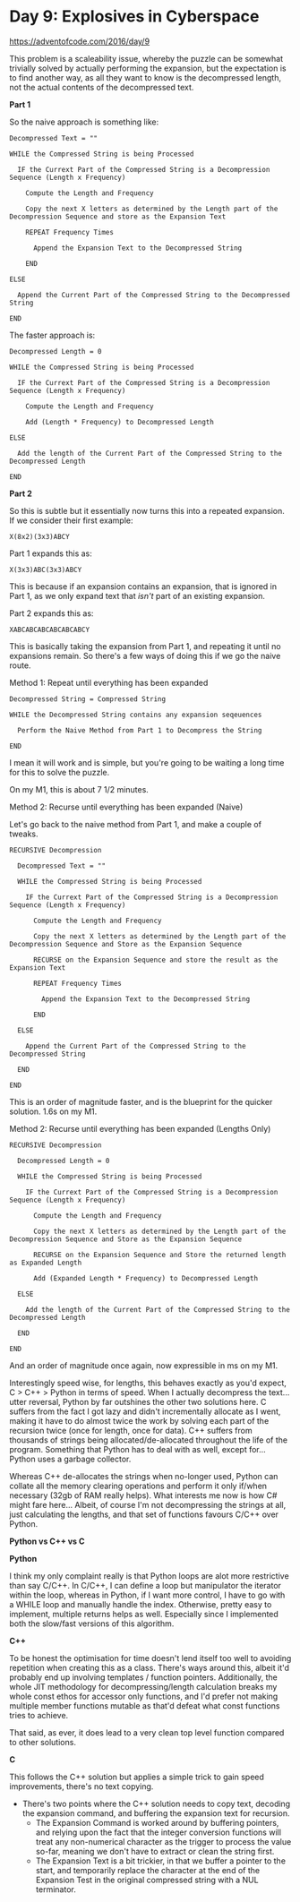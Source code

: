# Day 9: Explosives in Cyberspace

https://adventofcode.com/2016/day/9

This problem is a scaleability issue, whereby the puzzle can be somewhat trivially solved by actually performing the expansion, but the expectation is to find another way, as all they want to know is the decompressed length, not the actual contents of the decompressed text.

**Part 1**

So the naive approach is something like:

    Decompressed Text = ""
    
    WHILE the Compressed String is being Processed
    
      IF the Currext Part of the Compressed String is a Decompression Sequence (Length x Frequency)

        Compute the Length and Frequency
        
        Copy the next X letters as determined by the Length part of the Decompression Sequence and store as the Expansion Text
        
        REPEAT Frequency Times
        
          Append the Expansion Text to the Decompressed String
        
        END
        
    ELSE
    
      Append the Current Part of the Compressed String to the Decompressed String
      
    END

The faster approach is:

    Decompressed Length = 0
    
    WHILE the Compressed String is being Processed
    
      IF the Currext Part of the Compressed String is a Decompression Sequence (Length x Frequency)

        Compute the Length and Frequency
        
        Add (Length * Frequency) to Decompressed Length
        
    ELSE
    
      Add the length of the Current Part of the Compressed String to the Decompressed Length
      
    END

**Part 2**

So this is subtle but it essentially now turns this into a repeated expansion.  If we consider their first example:

    X(8x2)(3x3)ABCY
    
Part 1 expands this as:

    X(3x3)ABC(3x3)ABCY

This is because if an expansion contains an expansion, that is ignored in Part 1, as we only expand text that *isn't* part of an existing expansion.

Part 2 expands this as:

    XABCABCABCABCABCABCY

This is basically taking the expansion from Part 1, and repeating it until no expansions remain.  So there's a few ways of doing this if we go the naive route.

Method 1: Repeat until everything has been expanded

    Decompressed String = Compressed String
    
    WHILE the Decompressed String contains any expansion seqeuences
    
      Perform the Naive Method from Part 1 to Decompress the String
      
    END

I mean it will work and is simple, but you're going to be waiting a long time for this to solve the puzzle.

On my M1, this is about 7 1/2 minutes.


Method 2: Recurse until everything has been expanded (Naive)

Let's go back to the naive method from Part 1, and make a couple of tweaks.

    RECURSIVE Decompression

      Decompressed Text = ""

      WHILE the Compressed String is being Processed

        IF the Currext Part of the Compressed String is a Decompression Sequence (Length x Frequency)

          Compute the Length and Frequency

          Copy the next X letters as determined by the Length part of the Decompression Sequence and Store as the Expansion Sequence
          
          RECURSE on the Expansion Sequence and store the result as the Expansion Text

          REPEAT Frequency Times

            Append the Expansion Text to the Decompressed String

          END

      ELSE

        Append the Current Part of the Compressed String to the Decompressed String

      END

    END

This is an order of magnitude faster, and is the blueprint for the quicker solution.  1.6s on my M1.


Method 2: Recurse until everything has been expanded (Lengths Only)

    RECURSIVE Decompression

      Decompressed Length = 0

      WHILE the Compressed String is being Processed

        IF the Currext Part of the Compressed String is a Decompression Sequence (Length x Frequency)

          Compute the Length and Frequency

          Copy the next X letters as determined by the Length part of the Decompression Sequence and Store as the Expansion Sequence
          
          RECURSE on the Expansion Sequence and Store the returned length as Expanded Length

          Add (Expanded Length * Frequency) to Decompressed Length

      ELSE

        Add the length of the Current Part of the Compressed String to the Decompressed Length

      END

    END

And an order of magnitude once again, now expressible in ms on my M1.

Interestingly speed wise, for lengths, this behaves exactly as you'd expect, C > C++ > Python in terms of speed.  When I actually decompress the text... utter reversal, Python by far outshines the other two solutions here.  C suffers from the fact I got lazy and didn't incrementally allocate as I went, making it have to do almost twice the work by solving each part of the recursion twice (once for length, once for data).  C++ suffers from thousands of strings being allocated/de-allocated throughout the life of the program.  Something that Python has to deal with as well, except for... Python uses a garbage collector.

Whereas C++ de-allocates the strings when no-longer used, Python can collate all the memory clearing operations and perform it only if/when necessary (32gb of RAM really helps).  What interests me now is how C# might fare here...  Albeit, of course I'm not decompressing the strings at all, just calculating the lengths, and that set of functions favours C/C++ over Python.


**Python vs C++ vs C**

**Python**

I think my only complaint really is that Python loops are alot more restrictive than say C/C++.  In C/C++, I can define a loop but manipulator the iterator within the loop, whereas in Python, if I want more control, I have to go with a WHILE loop and manually handle the index.  Otherwise, pretty easy to implement, multiple returns helps as well.  Especially since I implemented both the slow/fast versions of this algorithm.


**C++**

To be honest the optimisation for time doesn't lend itself too well to avoiding repetition when creating this as a class.  There's ways around this, albeit it'd probably end up involving templates / function pointers.  Additionally, the whole JIT methodology for decompressing/length calculation breaks my whole const ethos for accessor only functions, and I'd prefer not making multiple member functions mutable as that'd defeat what const functions tries to achieve.

That said, as ever, it does lead to a very clean top level function compared to other solutions.


**C**

This follows the C++ solution but applies a simple trick to gain speed improvements, there's no text copying.
- There's two points where the C++ solution needs to copy text, decoding the expansion command, and buffering the expansion text for recursion.
    - The Expansion Command is worked around by buffering pointers, and relying upon the fact that the integer conversion functions will treat any non-numerical character as the trigger to process the value so-far, meaning we don't have to extract or clean the string first.
    - The Expansion Text is a bit trickier, in that we buffer a pointer to the start, and temporarily replace the character at the end of the Expansion Test in the original compressed string with a NUL terminator.
